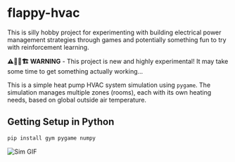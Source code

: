 # flappy-hvac
This is silly hobby project for experimenting with building electrical power management strategies through games and potentially something fun to try with reinforcement learning.

**⚠️👷🚧🏗️ WARNING** - This project is new and highly experimental! It may take some time to get something actually working...


This is a simple heat pump HVAC system simulation using `pygame`. The simulation manages multiple zones (rooms), each with its own heating needs, based on global outside air temperature.

## Getting Setup in Python
```bash
pip install gym pygame numpy
```

![Sim GIF](https://github.com/bbartling/flappy-hvac/blob/develop/images/video.gif)